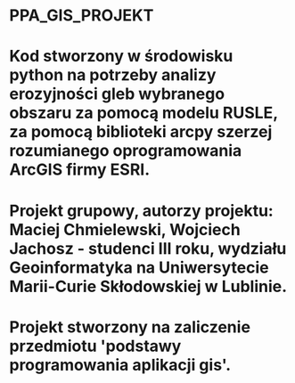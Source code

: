 # PPA_GIS_PROJEKT

# Kod stworzony w środowisku python na potrzeby analizy erozyjności gleb wybranego obszaru za pomocą modelu RUSLE, za pomocą biblioteki arcpy szerzej rozumianego oprogramowania ArcGIS firmy ESRI.
# Projekt grupowy, autorzy projektu: Maciej Chmielewski, Wojciech Jachosz - studenci III roku, wydziału Geoinformatyka na Uniwersytecie Marii-Curie Skłodowskiej w Lublinie.
# Projekt stworzony na zaliczenie przedmiotu 'podstawy programowania aplikacji gis'.
